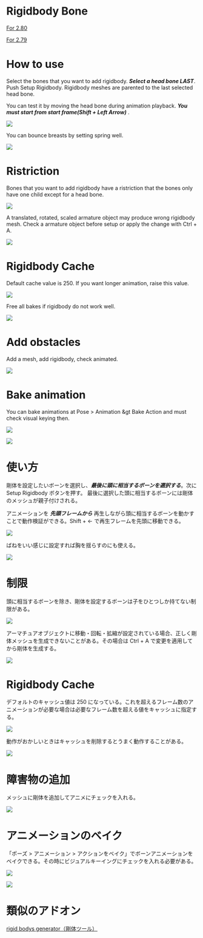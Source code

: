 # Rigidbody Bone
[For 2.80](https://raw.githubusercontent.com/dskjal/Rigidbody-Bone/master/rigidbody-bone-280.py)

[For 2.79](https://raw.githubusercontent.com/dskjal/Rigidbody-Bone/master/rigidbody-bone.py)

# How to use
Select the bones that you want to add rigidbody. ***Select a head bone LAST***. Push Setup Rigidbody. 
Rigidbody meshes are parented to the last selected head bone.

You can test it by moving the head bone during animation playback. ***You must start from start frame(Shift + Left Arrow)*** .  

![](https://github.com/dskjal/Rigidbody-Bone/blob/master/rigidbody-bone-how-to-use.gif)

You can bounce breasts by setting spring well.

![](https://github.com/dskjal/Rigidbody-Bone/blob/master/rigidbody-bone-breast.gif)

# Ristriction
Bones that you want to add rigidbody have a ristriction that the bones only have one child except for a head bone.

![](https://github.com/dskjal/Rigidbody-Bone/blob/master/ramified-bones.jpg)

A translated, rotated, scaled armature object may produce wrong rigidbody mesh. Check a armature object before setup or apply the change with Ctrl + A.

![](https://github.com/dskjal/Rigidbody-Bone/blob/master/armature-transform.jpg)

# Rigidbody Cache
Default cache value is 250. If you want longer animation, raise this value.  

![](https://github.com/dskjal/Rigidbody-Bone/blob/master/rigidbody-cache.jpg)

Free all bakes if rigidbody do not work well.

![](https://github.com/dskjal/Rigidbody-Bone/blob/master/rigidbody-bone-free-all-bake.jpg)

# Add obstacles
Add a mesh, add rigidbody, check animated.

![](https://github.com/dskjal/Rigidbody-Bone/blob/master/set-obstacle.gif)

# Bake animation
You can bake animations at Pose &gt; Animation &gt Bake Action and must check visual keying then.

![](https://github.com/dskjal/Rigidbody-Bone/blob/master/rigidbody-bone-bake.png)

![](https://github.com/dskjal/Rigidbody-Bone/blob/master/rigidbody-bone-visual-keying.png)

# 使い方
剛体を設定したいボーンを選択し、***最後に頭に相当するボーンを選択する***。次に Setup Rigidbody ボタンを押す。
最後に選択した頭に相当するボーンには剛体のメッシュが親子付けされる。  

アニメーションを ***先頭フレームから*** 再生しながら頭に相当するボーンを動かすことで動作検証ができる。Shift + ← で再生フレームを先頭に移動できる。  

![](https://github.com/dskjal/Rigidbody-Bone/blob/master/rigidbody-bone-how-to-use.gif)

ばねをいい感じに設定すれば胸を揺らすのにも使える。  

![](https://github.com/dskjal/Rigidbody-Bone/blob/master/rigidbody-bone-breast.gif)

# 制限
頭に相当するボーンを除き、剛体を設定するボーンは子をひとつしか持てない制限がある。  

![](https://github.com/dskjal/Rigidbody-Bone/blob/master/ramified-bones.jpg)

アーマチュアオブジェクトに移動・回転・拡縮が設定されている場合、正しく剛体メッシュを生成できないことがある。その場合は Ctrl + A で変更を適用してから剛体を生成する。  

![](https://github.com/dskjal/Rigidbody-Bone/blob/master/armature-transform.jpg)

# Rigidbody Cache
デフォルトのキャッシュ値は 250 になっている。これを超えるフレーム数のアニメーションが必要な場合は必要なフレーム数を超える値をキャッシュに指定する。  

![](https://github.com/dskjal/Rigidbody-Bone/blob/master/rigidbody-cache.jpg)

動作がおかしいときはキャッシュを削除するとうまく動作することがある。  

![](https://github.com/dskjal/Rigidbody-Bone/blob/master/rigidbody-bone-free-all-bake.jpg)

# 障害物の追加
メッシュに剛体を追加してアニメにチェックを入れる。  

![](https://github.com/dskjal/Rigidbody-Bone/blob/master/set-obstacle.gif)

# アニメーションのベイク
「ポーズ > アニメーション > アクションをベイク」でボーンアニメーションをベイクできる。その時にビジュアルキーイングにチェックを入れる必要がある。  

![](https://github.com/dskjal/Rigidbody-Bone/blob/master/rigidbody-bone-bake.png)

![](https://github.com/dskjal/Rigidbody-Bone/blob/master/rigidbody-bone-visual-keying.png)

# 類似のアドオン
[rigid bodys generator（剛体ツール）](https://github.com/12funkeys/rigid_bodys_gen)
